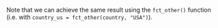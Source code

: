 Note that we can achieve the same result using the `fct_other()` function (i.e. with `country_us = fct_other(country, "USA")`).
